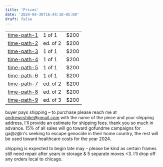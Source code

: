 ```yaml
---
title: 'Prices'
date: '2024-04-30T16:44:10-05:00'
draft: false
---
```


|                             |          |      |
| --------------------------- | -------- | ---- |
| [time-path-1](#time-path-1) | 1 of 1   | $200 |
| [time-path-2](#time-path-1) | ed. of 2 | $200 |
| [time-path-3](#time-path-1) | 1 of 1   | $200 |
| [time-path-4](#time-path-1) | 1 of 1   | $200 |
| [time-path-5](#time-path-1) | 1 of 1   | $200 |
| [time-path-6](#time-path-1) | 1 of 1   | $200 |
| [time-path-7](#time-path-1) | ed. of 2 | $200 |
| [time-path-8](#time-path-1) | ed. of 2 | $200 |
| [time-path-9](#time-path-1) | ed. of 3 | $200 |

buyer pays shipping – to purchase please reach me at [andrewcshike@gmail.com](mailto:andrewcshike@gmail.com) with the name of the piece and your shipping address, I'll provide an estimate for shipping fees. thank you so much in advance. 15% of all sales will go toward gofundme campaigns for ga@z@n's seeking to escape genocide in their home country, the rest will be used toward healthcare costs for the year 2024.

shipping is expected to begin late may – please be kind as certain frames still need repair after years in storage & 5 separate moves <3. I’ll drop off any orders local to chicago.
